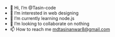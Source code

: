 - 👋 Hi, I’m @Tasin-code
- 👀 I’m interested in web designing
- 🌱 I’m currently learning node.js
- 💞️ I’m looking to collaborate on nothing
- 📫 How to reach me mdtasinanwar8@gmail.com

<!---
Tasin-code/Tasin-code is a ✨ special ✨ repository because its `README.md` (this file) appears on your GitHub profile.
You can click the Preview link to take a look at your changes.
--->
